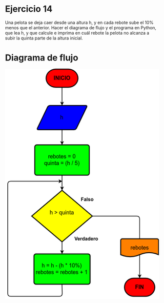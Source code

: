 # Ejercicio 14

Una pelota se deja caer desde una altura h, y en cada rebote sube el 10% menos que el anterior. Hacer el diagrama de flujo y el programa en Python, que lea h, y que calcule e imprima en cuál rebote la pelota no alcanza a subir la quinta parte de la altura inicial.

# Diagrama de flujo

![Diagrama](rebote-pelota.png)
